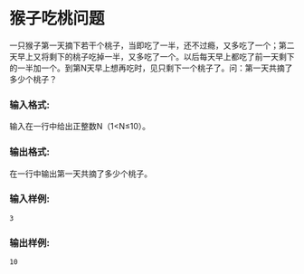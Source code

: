 # 猴子吃桃问题
一只猴子第一天摘下若干个桃子，当即吃了一半，还不过瘾，又多吃了一个；第二天早上又将剩下的桃子吃掉一半，又多吃了一个。以后每天早上都吃了前一天剩下的一半加一个。到第N天早上想再吃时，见只剩下一个桃子了。问：第一天共摘了多少个桃子？

### 输入格式:
输入在一行中给出正整数N（1<N≤10）。

### 输出格式:
在一行中输出第一天共摘了多少个桃子。

### 输入样例:
```
3
```
### 输出样例:
```
10
```